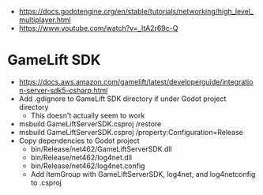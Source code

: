 * https://docs.godotengine.org/en/stable/tutorials/networking/high_level_multiplayer.html
* https://www.youtube.com/watch?v=_ItA2r69c-Q

# GameLift SDK

* https://docs.aws.amazon.com/gamelift/latest/developerguide/integration-server-sdk5-csharp.html
* Add .gdignore to GameLift SDK directory if under Godot project directory
  * This doesn't actually seem to work
* msbuild GameLiftServerSDK.csproj /restore
* msbuild GameLiftServerSDK.csproj /property:Configuration=Release
* Copy dependencies to Godot project
  * bin/Release/net462/GameLiftServerSDK.dll
  * bin/Release/net462/log4net.dll
  * bin/Release/net462/log4net.config
  * Add ItemGroup with GameLiftServerSDK, log4net, and log4netconfig to .csproj

